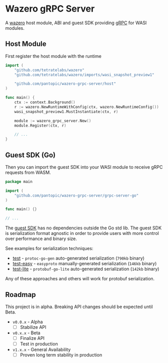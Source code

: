 # Wazero gRPC Server

A [wazero](https://pkg.go.dev/github.com/tetratelabs/wazero) host module, ABI and guest SDK providing [gRPC](https://grpc.io/) for WASI modules.

## Host Module

<!-- [![Go Reference](https://godoc.org/github.com/pantopic/wazero-grpc/host?status.svg)](https://godoc.org/github.com/pantopic/wazero-grpc/host) -->
<!-- [![Go Report Card](https://goreportcard.com/badge/github.com/pantopic/wazero-grpc/host)](https://goreportcard.com/report/github.com/pantopic/wazero-grpc/host) -->
<!-- [![Go Coverage](https://github.com/pantopic/wazero-grpc/wiki/host/coverage.svg)](https://raw.githack.com/wiki/pantopic/wazero-grpc/host/coverage.html) -->

First register the host module with the runtime

```go
import (
	"github.com/tetratelabs/wazero"
	"github.com/tetratelabs/wazero/imports/wasi_snapshot_preview1"

	"github.com/pantopic/wazero-grpc-server/host"
)

func main() {
	ctx := context.Background()
	r := wazero.NewRuntimeWithConfig(ctx, wazero.NewRuntimeConfig())
	wasi_snapshot_preview1.MustInstantiate(ctx, r)

	module := wazero_grpc_server.New()
	module.Register(ctx, r)

	// ...
}
```

## Guest SDK (Go)

<!-- [![Go Reference](https://godoc.org/github.com/pantopic/wazero-grpc/grpc-go?status.svg)](https://godoc.org/github.com/pantopic/wazero-grpc/grpc-go) -->
<!-- [![Go Report Card](https://goreportcard.com/badge/github.com/pantopic/wazero-grpc/grpc-go)](https://goreportcard.com/report/github.com/pantopic/wazero-grpc/grpc-go) -->

Then you can import the guest SDK into your WASI module to receive gRPC requests from WASM.

```go
package main

import (
	"github.com/pantopic/wazero-grpc-server/grpc-server-go"
)

func main() {}

// ...
```

The [guest SDK](https://pkg.go.dev/github.com/pantopic/wazero-grpc/grpc-server-go) has no dependencies outside the Go std lib.
The guest SDK is serialization format agnostic in order to provide users with more control over performance and binary size.

See examples for serialization techniques:

- [test](/test) - `protoc-go-gen` auto-generated serialization (`790kb` binary)
- [test-easy](/test-easy) - `easyproto` manually-generated serialization (`146kb` binary)
- [test-lite](/test-lite) - `protobuf-go-lite` auto-generated serialization (`142kb` binary)

Any of these approaches and others will work for protobuf serialization.

## Roadmap

This project is in alpha. Breaking API changes should be expected until Beta.

- `v0.0.x` - Alpha
  - [ ] Stabilize API
- `v0.x.x` - Beta
  - [ ] Finalize API
  - [ ] Test in production
- `v1.x.x` - General Availability
  - [ ] Proven long term stability in production
